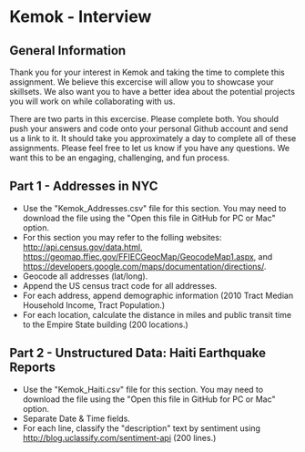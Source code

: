 # Kemok - Interview
## General Information
Thank you for your interest in Kemok and taking the time to complete this assignment. We believe this excercise will allow you to showcase your skillsets. We also want you to have a better idea about the potential projects you will work on while collaborating with us. 

There are two parts in this excercise. Please complete both. You should push your answers and code onto your personal Github account and send us a link to it. It should take you approximately a day to complete all of these assignments. Please feel free to let us know if you have any questions. We want this to be an engaging, challenging, and fun process. 

## Part 1 - Addresses in NYC
- Use the "Kemok_Addresses.csv" file for this section. You may need to download the file using the "Open this file in GitHub for PC or Mac" option. 
- For this section you may refer to the folling websites: http://api.census.gov/data.html,  https://geomap.ffiec.gov/FFIECGeocMap/GeocodeMap1.aspx, and https://developers.google.com/maps/documentation/directions/. 
- Geocode all addresses (lat/long).
- Append the US census tract code for all addresses.
- For each address, append demographic information (2010 Tract Median Household Income, Tract Population.)  
- For each location, calculate the distance in miles and public transit time to the Empire State building (200 locations.) 

## Part 2 - Unstructured Data: Haiti Earthquake Reports
- Use the "Kemok_Haiti.csv" file for this section. You may need to download the file using the "Open this file in GitHub for PC or Mac" option.
- Separate Date & Time fields.
- For each line, classify the "description" text by sentiment using http://blog.uclassify.com/sentiment-api (200 lines.) 
